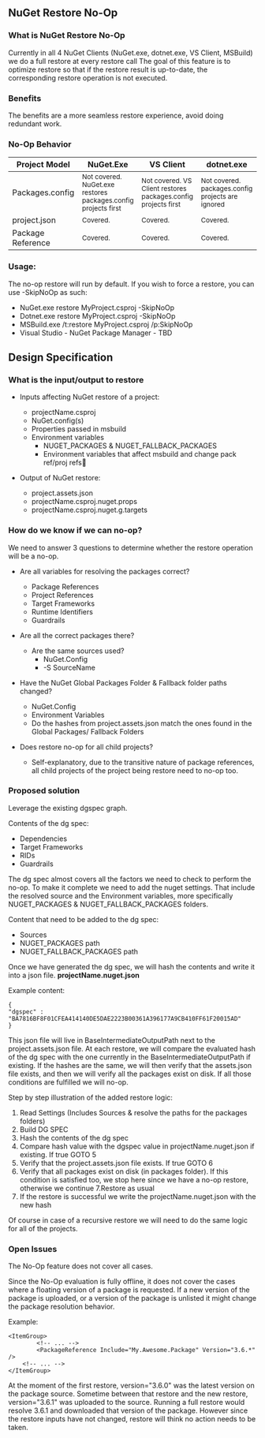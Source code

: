 ## NuGet Restore No-Op

### What is NuGet Restore No-Op
Currently in all 4 NuGet Clients (NuGet.exe, dotnet.exe, VS Client, MSBuild) we do a full restore at every restore call 
The goal of this feature is to optimize restore so that if the restore result is up-to-date, the corresponding restore operation is not executed. 

### Benefits
The benefits are a more seamless restore experience, avoid doing redundant work. 
### No-Op Behavior
| Project Model | NuGet.Exe | VS Client | dotnet.exe | MSBuild |
| --- | --- | --- | --- | --- |
| Packages.config | <sub>Not covered. NuGet.exe restores packages.config projects first</sub> | <sub>Not covered. VS Client restores packages.config projects first</sub> | <sub>Not covered. packages.config projects are ignored</sub> | <sub>Not covered. MSBuild restores packages.config projects first</sub>
| project.json | <sub>Covered.</sub> | <sub>Covered.</sub> | <sub>Covered.</sub> | <sub>Covered.</sub>
| Package Reference | <sub>Covered.</sub> | <sub>Covered.</sub> | <sub>Covered.</sub> | <sub>Covered.</sub>

### Usage:
The no-op restore will run by default. If you wish to force a restore, you can use -SkipNoOp as such:
* NuGet.exe restore MyProject.csproj -SkipNoOp
* Dotnet.exe restore MyProject.csproj -SkipNoOp
* MSBuild.exe /t:restore MyProject.csproj /p:SkipNoOp
* Visual Studio - NuGet Package Manager - TBD 

## Design Specification 

### What is the input/output to restore
* Inputs affecting NuGet restore of a project:
    * projectName.csproj
    * NuGet.config(s)
    * Properties passed in msbuild
    * Environment variables
        * NUGET_PACKAGES & NUGET_FALLBACK_PACKAGES
        * Environment variables that affect msbuild and change pack ref/proj refs

* Output of NuGet restore:
    * project.assets.json
    * projectName.csproj.nuget.props
    * projectName.csproj.nuget.g.targets

### How do we know if we can no-op?
We need to answer 3 questions to determine whether the restore operation will be a no-op. 

* Are all variables for resolving the packages correct?
    * Package References 
    * Project References
    * Target Frameworks
    * Runtime Identifiers
    *  Guardrails 
* Are all the correct packages there? 
    * Are the same sources used? 
        * NuGet.Config
        * -S SourceName

* Have the NuGet Global Packages Folder & Fallback folder paths changed?
    * NuGet.Config
    * Environment Variables
    * Do the hashes from project.assets.json match the ones found in the Global Packages/ Fallback Folders 
	
* Does restore no-op for all child projects?
    * Self-explanatory, due to the transitive nature of package references, all child projects of the project being restore need to no-op too. 

### Proposed solution

Leverage the existing dgspec graph. 

Contents of the dg spec:
* Dependencies
* Target Frameworks
* RIDs
* Guardrails
		
The dg spec almost covers all the factors we need to check to perform the no-op. 
To make it complete we need to add the nuget settings. 
That include the resolved source and the Environment variables, more specifically NUGET_PACKAGES & NUGET_FALLBACK_PACKAGES folders. 

Content that need to be added to the dg spec:
* Sources
* NUGET_PACKAGES path
* NUGET_FALLBACK_PACKAGES path

Once we have generated the dg spec, we will hash the contents and write it into a json file.
**projectName.nuget.json**

Example content:

	{
	"dgspec" : "BA7816BF8F01CFEA414140DE5DAE2223B00361A396177A9CB410FF61F20015AD"
	}

This json file will live in BaseIntermediateOutputPath next to the project.assets.json file.
At each restore, we will compare the evaluated hash of the dg spec with the one currently in the BaseIntermediateOutputPath if existing.
If the hashes are the same, we will then verify that the assets.json file exists, and then we will verify all the packages exist on disk. If all those conditions are fulfilled  we will no-op.

Step by step illustration of the added restore logic:

1. Read Settings (Includes Sources & resolve the paths for the packages folders)
2. Build DG SPEC
3. Hash the contents of the dg spec
4. Compare hash value with the dgspec value in projectName.nuget.json if existing.  If true GOTO 5
5. Verify that the project.assets.json file exists. If true GOTO 6
6. Verify that all packages exist on disk (in packages folder). If this condition is satisfied too, we stop here since we have a no-op restore, otherwise we continue
7.Restore as usual
8. If the restore is successful we write the projectName.nuget.json with the new hash
	
Of course in case of a recursive restore we will need to do the same logic for all of the projects.

### Open Issues
The No-Op feature does not cover all cases. 

Since the No-Op evaluation is fully offline, it does not cover the cases where a floating version of a package is requested. 
If a new version of the package is uploaded, or a version of the package is unlisted it might change the package resolution behavior.

Example:
```
<ItemGroup>
    	<!-- ... -->
    	<PackageReference Include="My.Awesome.Package" Version="3.6.*" />
	<!-- ... -->
</ItemGroup>
```
At the moment of the first restore, version="3.6.0" was the latest version on the package source.
Sometime between that restore and the new restore, version="3.6.1" was uploaded to the source. 
Running a full restore would resolve 3.6.1 and downloaded that version of the package. However since the restore inputs have not changed, restore will think no action needs to be taken.
